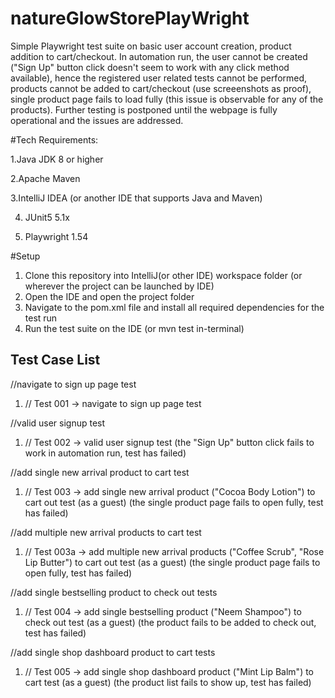 # natureGlowStorePlayWright

Simple Playwright test suite on basic user account creation, product addition to cart/checkout. In automation run, the user cannot be created ("Sign Up" button click doesn't seem to work with any click method available), hence the registered user related tests cannot be performed, products cannot be added to cart/checkout (use screeenshots as proof),
single product page fails to load fully (this issue is observable for any of the products). Further testing is postponed until the webpage is fully operational and the issues are addressed.

#Tech Requirements:

 1.Java JDK 8 or higher 
 
 2.Apache Maven 
 
 3.IntelliJ IDEA (or another IDE that supports Java and Maven)

 4. JUnit5 5.1x
    
 5. Playwright 1.54

#Setup

1. Clone this repository into IntelliJ(or other IDE) workspace folder (or wherever the project can be launched by IDE)
2. Open the IDE and open the project folder
3. Navigate to the pom.xml file and install all required dependencies for the test run
4. Run the test suite on the IDE (or mvn test in-terminal)

## Test Case List

//navigate to sign up page test

1.	// Test 001 -> navigate to sign up page test

//valid user signup test

1.	// Test 002 -> valid user signup test (the "Sign Up" button click fails to work in automation run, test has failed)

//add single new arrival product to cart test

1.	// Test 003 -> add single new arrival product ("Cocoa Body Lotion") to cart out test (as a guest) (the single product page fails to open fully, test has failed)

//add multiple new arrival products to cart test

1.	// Test 003a -> add multiple new arrival products ("Coffee Scrub", "Rose Lip Butter") to cart out test (as a guest) (the single product page fails to open fully, test has failed)

//add single bestselling product to check out tests

1.	// Test 004 -> add single bestselling product ("Neem Shampoo") to check out test (as a guest) (the product fails to be added to check out, test has failed)

//add single shop dashboard product to cart tests

1.	// Test 005 -> add single shop dashboard product ("Mint Lip Balm") to cart test (as a guest) (the product list fails to show up, test has failed)


